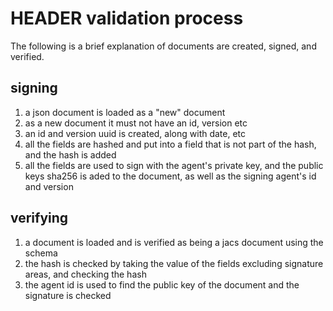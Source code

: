 # HEADER validation process

The following is a brief explanation of documents are created, signed, and verified.


## signing

1. a json document is loaded as a "new" document
2. as a new document it must not have an id, version etc
3. an id and version uuid is created, along with date, etc
4. all the fields are hashed and put into a field that is not part of the hash, and the hash is added
5. all the fields are used to sign with the agent's private key, and the public keys sha256 is aded to the document, as well as the signing agent's id and version

## verifying

1. a document is loaded and is verified as being a jacs document using the schema
2. the hash is checked by taking the value of the fields excluding signature areas, and checking the hash
3. the agent id is used to find the public key of the document and the signature is checked




